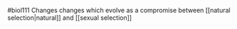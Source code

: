 #biol111 
Changes changes which evolve as a compromise between [[natural selection|natural]] and [[sexual selection]]